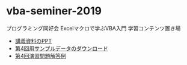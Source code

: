 # vba-seminer-2019
プログラミング同好会 Excelマクロで学ぶVBA入門 学習コンテンツ置き場
  - [講義資料のPPT](https://github.com/takeruko/vba-seminer-2019/raw/master/contents/4/Excel%E3%83%9E%E3%82%AF%E3%83%AD%E3%81%A7%E5%AD%A6%E3%81%B6VBA%E5%85%A5%E9%96%80_%E7%AC%AC4%E5%9B%9E.pptx)
  - [第4回用サンプルデータのダウンロード](https://github.com/takeruko/vba-seminer-2019/raw/master/4th_contents.zip)
  - [第4回演習問題解答例](https://github.com/takeruko/vba-seminer-2019/blob/master/contents/4/exercise/sample/Expense_Claim_List_Sample.xlsm)
